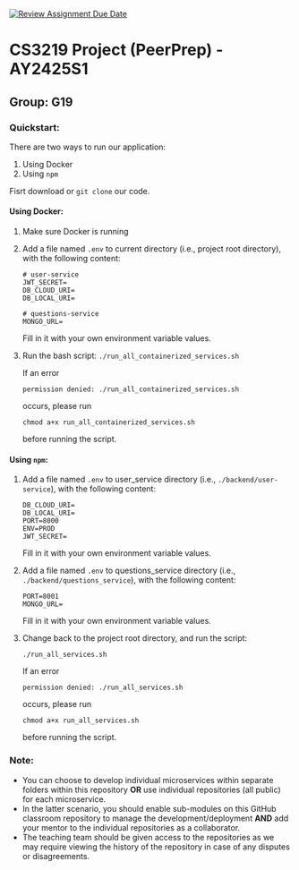 [![Review Assignment Due Date](https://classroom.github.com/assets/deadline-readme-button-22041afd0340ce965d47ae6ef1cefeee28c7c493a6346c4f15d667ab976d596c.svg)](https://classroom.github.com/a/bzPrOe11)
# CS3219 Project (PeerPrep) - AY2425S1
## Group: G19

### Quickstart:
There are two ways to run our application:
1. Using Docker
2. Using `npm`

Fisrt download or `git clone` our code.

#### Using Docker:
1. Make sure Docker is running
2. Add a file named `.env` to current directory (i.e., project root directory), with the following content:

    ```
    # user-service
    JWT_SECRET=
    DB_CLOUD_URI=
    DB_LOCAL_URI=

    # questions-service
    MONGO_URL=
    ```
    Fill in it with your own environment variable values.
3. Run the bash script:
    `./run_all_containerized_services.sh`
    
    If an error 
    
    `permission denied: ./run_all_containerized_services.sh` 
    
    occurs, please run 
    
    `chmod a+x run_all_containerized_services.sh` 

    before running the script.

#### Using `npm`:
1. Add a file named `.env` to user_service directory (i.e., `./backend/user-service`), with the following content:

    ```
    DB_CLOUD_URI=
    DB_LOCAL_URI=
    PORT=8000
    ENV=PROD
    JWT_SECRET=
    ```
    Fill in it with your own environment variable values.
2. Add a file named `.env` to questions_service directory (i.e., `./backend/questions_service`), with the following content:

    ```
    PORT=8001
    MONGO_URL=
    ```
    Fill in it with your own environment variable values.
3. Change back to the project root directory, and run the script:

    `./run_all_services.sh`

    If an error 
    
    `permission denied: ./run_all_services.sh` 
    
    occurs, please run 
    
    `chmod a+x run_all_services.sh` 

    before running the script.

### Note: 
- You can choose to develop individual microservices within separate folders within this repository **OR** use individual repositories (all public) for each microservice. 
- In the latter scenario, you should enable sub-modules on this GitHub classroom repository to manage the development/deployment **AND** add your mentor to the individual repositories as a collaborator. 
- The teaching team should be given access to the repositories as we may require viewing the history of the repository in case of any disputes or disagreements. 
